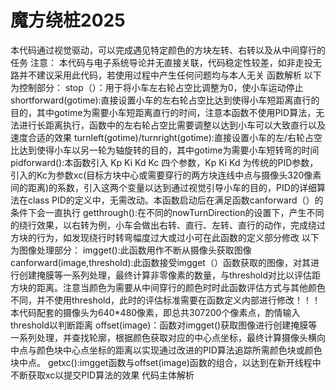 # 魔方绕桩2025
本代码通过视觉驱动，可以完成遇见特定颜色的方块左转、右转以及从中间穿行的任务
注意：
本代码与电子系统导论并无直接关联，代码稳定性较差，如非走投无路并不建议采用此代码，若使用过程中产生任何问题均与本人无关
函数解析
以下为控制部分：
stop（）：用于将小车左右轮占空比调整为0，使小车运动停止
shortforward(gotime):直接设置小车的左右轮占空比达到使得小车短距离直行的目的，其中gotime为需要小车短距离直行的时间，注意本函数不使用PID算法，无法进行长距离执行，函数中的左右轮占空比需要调整以达到小车可以大致直行以及速度合适的效果
turnleft(gotime)/turnright(gotime):直接设置小车的左/右轮占空比达到使得小车以另一轮为轴旋转的目的，其中gotime为需要小车短转弯的时间
pidforward():本函数引入 Kp Ki Kd Kc 四个参数，Kp Ki Kd 为传统的PID参数，引入的Kc为参数xc(目标方块中心或需要穿行的两方块连线中点与摄像头320像素间的距离)的系数，引入这两个变量以达到通过视觉引导小车的目的，PID的详细算法在class PID的定义中，无需改动。本函数启动后在满足函数canforward（）的条件下会一直执行
getthrough():在不同的nowTurnDirection的设置下，产生不同的绕行效果，以右转为例，小车会做出右转、直行、左转、直行的动作，完成绕过方块的行为，如发现绕行时转弯幅度过大或过小可在此函数的定义部分修改
以下为图像处理部分：
imgget():此函数用作不断从摄像头获取图像
canforward(image,threshold):此函数接受imgget（）函数获取的图像，对其进行创建掩膜等一系列处理，最终计算非零像素的数量，与threshold对比以评估距方块的距离。注意当颜色为需要从中间穿行的颜色时时此函数评估方式与其他颜色不同，并不使用threshold，此时的评估标准需要在函数定义内部进行修改！！！本代码配套的摄像头为640*480像素，即总共307200个像素点，酌情输入threshold以判断距离
offset(image)：函数对imgget()获取图像进行创建掩膜等一系列处理，并查找轮廓，根据颜色获取对应的中心点坐标，最终计算摄像头横向中点与颜色块中心点坐标的距离以实现通过改进的PID算法追踪所需颜色块或颜色块中点。
getxc():imgget函数与offset(image)函数的组合，以达到在新开线程中不断获取xc以提交PID算法的效果
代码主体解析
